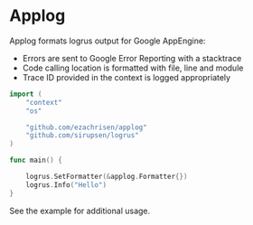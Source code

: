 # Applog

Applog formats logrus output for Google AppEngine:
- Errors are sent to Google Error Reporting with a stacktrace
- Code calling location is formatted with file, line and module
- Trace ID provided in the context is logged appropriately

```go 
import (
	"context"
	"os"

	"github.com/ezachrisen/applog"
	"github.com/sirupsen/logrus"
)

func main() {

	logrus.SetFormatter(&applog.Formatter{})
	logrus.Info("Hello")
}
```

See the example for additional usage. 

